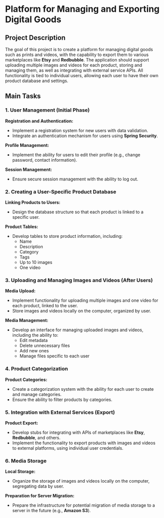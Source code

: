 # Platform for Managing and Exporting Digital Goods

## Project Description
The goal of this project is to create a platform for managing digital goods such as prints and videos, with the capability to export them to various marketplaces like **Etsy** and **Redbubble**. The application should support uploading multiple images and videos for each product, storing and managing them, as well as integrating with external service APIs. All functionality is tied to individual users, allowing each user to have their own product database and settings.

## Main Tasks

### 1. User Management (Initial Phase)

**Registration and Authentication:**
- Implement a registration system for new users with data validation.
- Integrate an authentication mechanism for users using **Spring Security**.

**Profile Management:**
- Implement the ability for users to edit their profile (e.g., change password, contact information).

**Session Management:**
- Ensure secure session management with the ability to log out.

### 2. Creating a User-Specific Product Database

**Linking Products to Users:**
- Design the database structure so that each product is linked to a specific user.

**Product Tables:**
- Develop tables to store product information, including:
  - Name
  - Description
  - Category
  - Tags
  - Up to 10 images
  - One video

### 3. Uploading and Managing Images and Videos (After Users)

**Media Upload:**
- Implement functionality for uploading multiple images and one video for each product, linked to the user.
- Store images and videos locally on the computer, organized by user.

**Media Management:**
- Develop an interface for managing uploaded images and videos, including the ability to:
  - Edit metadata
  - Delete unnecessary files
  - Add new ones
  - Manage files specific to each user

### 4. Product Categorization

**Product Categories:**
- Create a categorization system with the ability for each user to create and manage categories.
- Ensure the ability to filter products by categories.

### 5. Integration with External Services (Export)

**Product Export:**
- Develop stubs for integrating with APIs of marketplaces like **Etsy**, **Redbubble**, and others.
- Implement the functionality to export products with images and videos to external platforms, using individual user credentials.

### 6. Media Storage

**Local Storage:**
- Organize the storage of images and videos locally on the computer, segregating data by user.

**Preparation for Server Migration:**
- Prepare the infrastructure for potential migration of media storage to a server in the future (e.g., **Amazon S3**).
